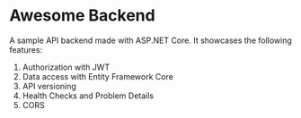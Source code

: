 # Awesome Backend
A sample API backend made with ASP.NET Core. It showcases the following features:

1. Authorization with JWT
2. Data access with Entity Framework Core
3. API versioning
4. Health Checks and Problem Details
5. CORS


